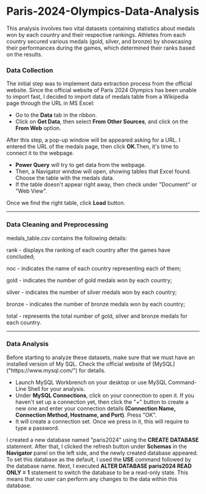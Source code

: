 # Paris-2024-Olympics-Data-Analysis
This analysis involves two vital datasets containing statistics about medals won by each country and their respective rankings. Athletes from each country secured various medals (gold, silver, and bronze) by showcasing their performances during the games, which determined their ranks based on the results.
<h3>Data Collection</h3>
<p>The initial step was to implement data extraction process from the official website. Since the official website of Paris 2024 Olympics has been unable to import fast, I decided to import data of medals table from a Wikipedia page through the URL in MS Excel:</p>
<ul>
  <li>Go to the <strong>Data</strong> tab in the ribbon.</li>
  <li>Click on <strong>Get Data</strong>, then select <strong>From Other Sources</strong>, and click on the <strong>From Web</strong> option.</li>
</ul>
  <p>After this step, a pop-up window will be appeared asking for a URL. I entered the URL of the medals page, then click <strong>OK</strong>.Then, it's time to connect it to the webpage.</p>
  
<ul>
  <li><strong>Power Query</strong> will try to get data from the webpage.</li>
  <li>Then, a Navigator window will open, showing tables that Excel found. Choose the table with the medals data.</li>
  <li>If the table doesn't appear right away, then check under "Document" or "Web View".</li>
</ul>
<p>Once we find the right table, click <strong>Load</strong> button.</p>
<hr/>
<h3>Data Cleaning and Preprocessing</h3>
medals_table.csv contains the following details:

rank - displays the ranking of each country after the games have concluded;

noc - indicates the name of each country representing each of them;

gold - indicates the number of gold medals won by each country;

silver - indicates the number of silver medals won by each country;

bronze - indicates the number of bronze medals won by each country;

total - represents the total number of gold, silver and bronze medals for each country.
<hr />
<h3>Data Analysis</h3>
<p>Before starting to analyze these datasets, make sure that we must have an installed version of My SQL. Check the official website of [MySQL]("https://www.mysql.com/") for details.</p>
<ul>
  <li>Launch MySQL Workbrench on your desktop or use MySQL Command-Line Shell for your analysis.</li>
  <li>Under <strong>MySQL Connections</strong>, click on your connection to open it. If you haven't set up a connection yet, then click the "+" button to create a new one and enter your connection details <strong>(Connection Name, Connection Method, Hostname, and Port)</strong>. Press "OK".</li>
  <li>It will create a connection set. Once we press in it, this will require to type a password.</li>
</ul>
<p>I created a new database named "paris2024" using the <strong>CREATE DATABASE</strong> statement. After that, I clicked the refresh button under <strong>Schemas</strong> in the <strong>Navigator</strong> panel on the left side, and the newly created database appeared. To set this database as the default, I used the <strong>USE</strong> command followed by the database name. Next, I executed <strong>ALTER DATABASE paris2024 READ ONLY = 1</strong> statement to switch the database to be a read-only state. This means that no user can perform any changes to the data within this database.</p>

